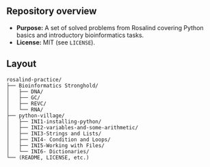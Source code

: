 
## Repository overview
- **Purpose:** A set of solved problems from Rosalind covering Python basics and introductory bioinformatics tasks.
- **License:** MIT (see `LICENSE`).

## Layout
```
rosalind-practice/
├── Bioinformatics Stronghold/
│   ├── DNA/
│   ├── GC/
│   ├── REVC/
│   └── RNA/
├── python-village/
│   ├── INI1-installing-python/
│   ├── INI2-variables-and-some-arithmetic/
│   ├── INI3-Strings and Lists/
│   ├── INI4- Condition and Loops/
│   ├── INI5-Working with Files/
│   └── INI6- Dictionaries/
└── (README, LICENSE, etc.)
